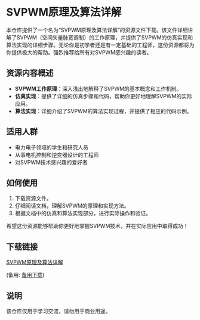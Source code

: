 # SVPWM原理及算法详解

本仓库提供了一个名为“SVPWM原理及算法详解”的资源文件下载。该文件详细讲解了SVPWM（空间矢量脉宽调制）的工作原理，并提供了SVPWM的仿真实现和算法实现的详细步骤。无论你是初学者还是有一定基础的工程师，这份资源都将为你提供极大的帮助。强烈推荐给所有对SVPWM感兴趣的读者。

## 资源内容概述

- **SVPWM工作原理**：深入浅出地解释了SVPWM的基本概念和工作机制。
- **仿真实现**：提供了详细的仿真步骤和代码，帮助你更好地理解SVPWM的实际应用。
- **算法实现**：详细介绍了SVPWM的算法实现过程，并提供了相应的代码示例。

## 适用人群

- 电力电子领域的学生和研究人员
- 从事电机控制和逆变器设计的工程师
- 对SVPWM技术感兴趣的爱好者

## 如何使用

1. 下载资源文件。
2. 仔细阅读文档，理解SVPWM的原理和实现方法。
3. 根据文档中的仿真和算法实现部分，进行实际操作和验证。

希望这份资源能够帮助你更好地掌握SVPWM技术，并在实际应用中取得成功！

## 下载链接
[SVPWM原理及算法详解](https://pan.quark.cn/s/6da30624c0c1) 

(备用: [备用下载](https://pan.baidu.com/s/1Qe39yDhBWApFHCRMwXyr0w?pwd=1234))

## 说明

该仓库仅用于学习交流，请勿用于商业用途。
